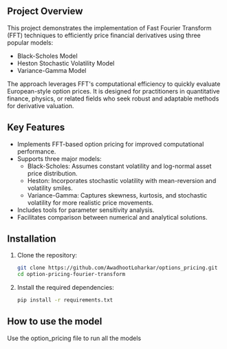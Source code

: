 
## Project Overview
This project demonstrates the implementation of Fast Fourier Transform (FFT) techniques to efficiently price financial derivatives using three popular models:

- Black-Scholes Model
- Heston Stochastic Volatility Model
- Variance-Gamma Model

The approach leverages FFT's computational efficiency to quickly evaluate European-style option prices. It is designed for practitioners in quantitative finance, physics, or related fields who seek robust and adaptable methods for derivative valuation.

## Key Features
- Implements FFT-based option pricing for improved computational performance.
- Supports three major models:
    - Black-Scholes: Assumes constant volatility and log-normal asset price distribution.
    - Heston: Incorporates stochastic volatility with mean-reversion and volatility smiles.
    - Variance-Gamma: Captures skewness, kurtosis, and stochastic volatility for more realistic price movements.
- Includes tools for parameter sensitivity analysis.
- Facilitates comparison between numerical and analytical solutions.


## Installation

1. Clone the repository:
    ```sh
    git clone https://github.com/AwadhootLoharkar/options_pricing.git
    cd option-pricing-fourier-transform
    ```

2. Install the required dependencies:
    ```sh
    pip install -r requirements.txt
    ```
## How to use the model

Use the option_pricing file to run all the models
